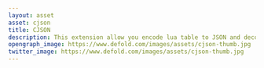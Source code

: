 ```yaml
---
layout: asset
asset: cjson
title: CJSON
description: This extension allow you encode lua table to JSON and decode JSON to lua table in native part
opengraph_image: https://www.defold.com/images/assets/cjson-thumb.jpg
twitter_image: https://www.defold.com/images/assets/cjson-thumb.jpg
---
```

